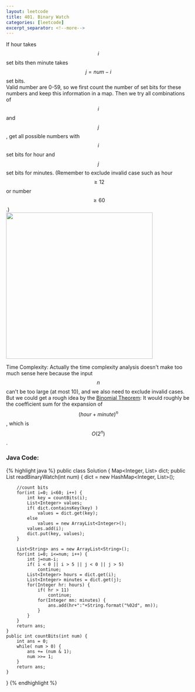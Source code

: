 ```yaml
---
layout: leetcode
title: 401. Binary Watch
categories: [leetcode]
excerpt_separator: <!--more-->
---
```

If hour takes $$i$$ set bits then minute takes $$j = num-i$$ set bits.  
Valid number are 0-59, so we first count the number of set bits for these numbers and keep this information in a map. Then we try all combinations of $$i$$ and $$j$$, get all possible numbers with $$i$$ set bits for hour and $$j$$ set bits for minutes. (Remember to exclude invalid case such as hour $$\ge 12$$ or number $$\ge 60$$.)  
<img src="https://upload.wikimedia.org/wikipedia/commons/8/8b/Binary_clock_samui_moon.jpg" width="400"/>

Time Complexity: Actually the time complexity analysis doesn't make too much sense here because the input $$n$$ can't be too large (at most 10), and we also need to exclude invalid cases. But we could get a rough idea by the [Binomial Theorem](https://en.wikipedia.org/wiki/Binomial_theorem): It would roughly be the coefficient sum for the expansion of $$(hour+minute)^n$$, which is $$O(2^n)$$. 
<!--more-->

### Java Code:
{% highlight java %}
public class Solution {
    Map<Integer, List<Integer>> dict;
    public List<String> readBinaryWatch(int num) {
        dict = new HashMap<Integer, List<Integer>>();
        
        //count bits
        for(int i=0; i<60; i++) {
            int key = countBits(i);
            List<Integer> values;
            if( dict.containsKey(key) )
                values = dict.get(key);
            else
                values = new ArrayList<Integer>();
            values.add(i);
            dict.put(key, values);
        }
        
        List<String> ans = new ArrayList<String>();
        for(int i=0; i<=num; i++) {
            int j=num-i;
            if( i < 0 || i > 5 || j < 0 || j > 5)
                continue;
            List<Integer> hours = dict.get(i);
            List<Integer> minutes = dict.get(j);
            for(Integer hr: hours) {
                if( hr > 11)
                    continue;
                for(Integer mn: minutes) {
                    ans.add(hr+":"+String.format("%02d", mn));
                }
            }
        }
        return ans;
    }
    public int countBits(int num) {
        int ans = 0;
        while( num > 0) {
            ans += (num & 1);
            num >>= 1;
        }
        return ans;
    }
}
{% endhighlight %}
<div
  class="fb-like"
  data-share="true"
  data-width="450"
  data-show-faces="true">
</div>
<div class="fb-comments" data-href="https://tyge318.github.io/{{page.title}}/" data-numposts="10"></div>

